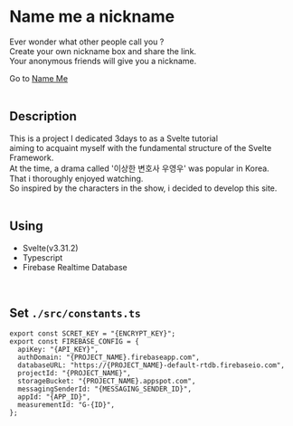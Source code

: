 # Name me a nickname
Ever wonder what other people call you ?  
Create your own nickname box and share the link.  
Your anonymous friends will give you a nickname.  

Go to [Name Me](https://nameme.treefeely.com/)  
<br/>

## Description
This is a project I dedicated 3days to as a Svelte tutorial  
aiming to acquaint myself with the fundamental structure of the Svelte Framework.  
At the time, a drama called '이상한 변호사 우영우' was popular in Korea.  
That i thoroughly enjoyed watching.  
So inspired by the characters in the show, i decided to develop this site.  
<br/>

## Using
- Svelte(v3.31.2)
- Typescript
- Firebase Realtime Database
<br/>

## Set `./src/constants.ts`
```
export const SCRET_KEY = "{ENCRYPT_KEY}";
export const FIREBASE_CONFIG = {
  apiKey: "{API_KEY}",
  authDomain: "{PROJECT_NAME}.firebaseapp.com",
  databaseURL: "https://{PROJECT_NAME}-default-rtdb.firebaseio.com",
  projectId: "{PROJECT_NAME}",
  storageBucket: "{PROJECT_NAME}.appspot.com",
  messagingSenderId: "{MESSAGING_SENDER_ID}",
  appId: "{APP_ID}",
  measurementId: "G-{ID}",
};
```
<br/>
